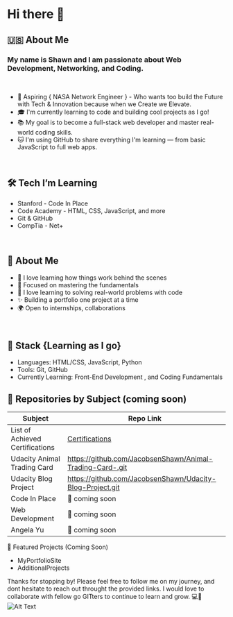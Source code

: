 # Hi there 👋

 ## :us: About Me
 
###   My name is Shawn and I am passionate about Web Development, Networking, and Coding. 
<br>

- 🚀 Aspiring { NASA Network Engineer } - Who wants too build the Future with Tech & Innovation because when we Create we Elevate.   
- 🎓 I'm currently learning to code and building cool projects as I go!  
- :books: My goal is to become a full-stack web developer and master real-world coding skills.  
- :cat: I'm using GitHub to share everything I'm learning — from basic JavaScript to full web apps.
<br>

## 🛠️ Tech I’m Learning

- Stanford - Code In Place 
- Code Academy - HTML, CSS, JavaScript, and more
- Git & GitHub
- CompTia - Net+
<br>

## 🌱 About Me

- 🧩 I love learning how things work behind the scenes
- 🎯 Focused on mastering the fundamentals
- 🧠 I love learning to solving real-world problems with code  
- ✨ Building a portfolio one project at a time
- 🌍 Open to internships, collaborations
<br>

 ## :dart: Stack {Learning as I go}
- Languages: HTML/CSS, JavaScript, Python
- Tools: Git, GitHub
- Currently Learning: Front-End Development , and Coding Fundamentals 
  <!--
  This is how you add the courses
  --> 
## 📁 Repositories by Subject (coming soon)

| Subject                             | Repo Link  |
|-------------------------------------|-------------------------------------------------------------------|
|  List of Achieved  Certifications   |[Certifications](https://github.com/JacobsenShawn/Certifications-)
|  Udacity Animal Trading Card        | https://github.com/JacobsenShawn/Animal-Trading-Card-.git
|  Udacity Blog Project               | https://github.com/JacobsenShawn/Udacity-Blog-Project.git
|  Code In Place      | :construction: coming soon   |  
|  Web Development    | :construction: coming soon   |     
|  Angela Yu          | :construction: coming soon   |  
<!--

|  Code In Place      | [Algo-Practice](https://github.com/YourUsername/Algo-Practice) |     <---  the repo i create url goes here 
|  Web Development    | [WebDev-Course](https://github.com/YourUsername/WebDev-Course) |     <---  the repo i create url goes here 
-->
🚀 Featured Projects (Coming Soon)
- MyPortfolioSite
- AdditionalProjects

Thanks for stopping by! 
Please feel free to follow me on my journey, and dont hesitate to reach out throught the provided links.
I would love to collaborate with fellow go GITters to continue to learn and grow. 💻🧠
![ Alt Text](https://www.nasa.gov/wp-content/uploads/2025/04/54438297406-927b72555e-o.jpg )

